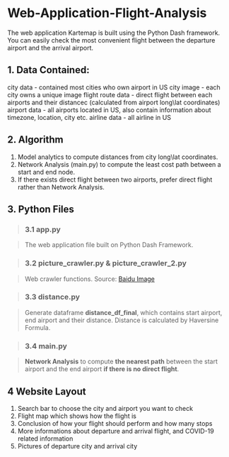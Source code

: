 # Web-Application-Flight-Analysis
 
The web application Kartemap is built using the Python Dash framework. You can easily check the most convenient flight between the departure airport and the arrival airport. 
    
        
            
            

## 1. Data Contained:

city data - contained most cities who own airport in US
city image - each city owns a unique image
flight route data - direct flight between each airports and their distancec (calculated from airport long\lat coordinates)
airport data - all airports located in US, also contain information about timezone, location, city etc.
airline data - all airline in US
    
        
        

## 2. Algorithm

1. Model analytics to compute distances from city long\lat coordinates.
2. Network Analysis (main.py) to compute the least cost path between a start and end node.
3. If there exists direct flight between two airports, prefer direct flight rather than Network Analysis.
    
        
        
## 3. Python Files

> ### 3.1 app.py

> The web application file built on Python Dash Framework.    
    
    

> ### 3.2 picture_crawler.py & picture_crawler_2.py

> Web crawler functions. Source: [Baidu Image](https://image.baidu.com/)     


> ### 3.3 distance.py

> Generate dataframe **distance_df_final**, which contains start airport, end airport and their distance.
Distance is calculated by Haversine Formula.    


> ### 3.4 main.py

> **Network Analysis** to compute **the nearest path** between the start airport and the end airport **if there is no direct flight**.     

    
        
        


## 4 Website Layout

1. Search bar to choose the city and airport you want to check
2. Flight map which shows how the flight is 
3. Conclusion of how your flight should perform and how many stops
4. More informations about departure and arrival flight, and COVID-19 related information
5. Pictures of departure city and arrival city
